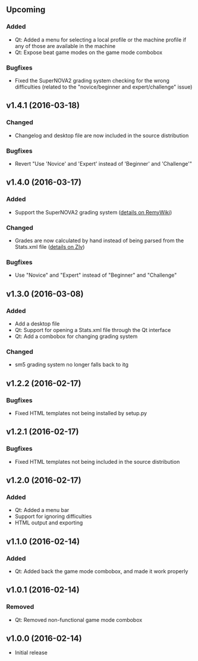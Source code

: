 ## Upcoming
### Added

* Qt: Added a menu for selecting a local profile or the machine profile
  if any of those are available in the machine
* Qt: Expose beat game modes on the game mode combobox

### Bugfixes

* Fixed the SuperNOVA2 grading system checking for the wrong difficulties
  (related to the "novice/beginner and expert/challenge" issue)

## v1.4.1 (2016-03-18)
### Changed

* Changelog and desktop file are now included in the source distribution

### Bugfixes

* Revert "Use 'Novice' and 'Expert' instead of 'Beginner' and 'Challenge'"

## v1.4.0 (2016-03-17)
### Added

* Support the SuperNOVA2 grading system ([details on RemyWiki][rw-sn2])

### Changed

* Grades are now calculated by hand instead of being parsed from the
  Stats.xml file ([details on ZIv][ziv-grades])

### Bugfixes

* Use "Novice" and "Expert" instead of "Beginner" and "Challenge"

## v1.3.0 (2016-03-08)
### Added

* Add a desktop file
* Qt: Support for opening a Stats.xml file through the Qt interface
* Qt: Add a combobox for changing grading system

### Changed

* sm5 grading system no longer falls back to itg

## v1.2.2 (2016-02-17)
### Bugfixes

* Fixed HTML templates not being installed by setup.py

## v1.2.1 (2016-02-17)
### Bugfixes

* Fixed HTML templates not being included in the source distribution

## v1.2.0 (2016-02-17)
### Added

* Qt: Added a menu bar
* Support for ignoring difficulties
* HTML output and exporting

## v1.1.0 (2016-02-14)
### Added

* Qt: Added back the game mode combobox, and made it work properly

## v1.0.1 (2016-02-14)
### Removed

* Qt: Removed non-functional game mode combobox

## v1.0.0 (2016-02-14)

* Initial release

[rw-sn2]: https://remywiki.com/DanceDanceRevolution_SuperNOVA2_Scoring_System
[ziv-grades]: https://zenius-i-vanisher.com/v5.2/viewthread.php?threadid=6582#p349466
<!-- vim: set ft=markdown: -->
